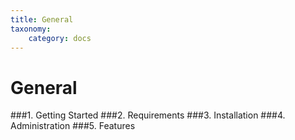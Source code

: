 ```yaml
---
title: General
taxonomy:
    category: docs
---
```


# General

###1. Getting Started
###2. Requirements
###3. Installation
###4. Administration
###5. Features
